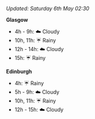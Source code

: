 *Updated: Saturday 6th May 02:30*

**Glasgow**

* 4h - 9h: :cloud: Cloudy
* 10h, 11h: :umbrella: Rainy
* 12h - 14h: :cloud: Cloudy
* 15h: :umbrella: Rainy

**Edinburgh**

* 4h: :umbrella: Rainy
* 5h - 9h: :cloud: Cloudy
* 10h, 11h: :umbrella: Rainy
* 12h - 15h: :cloud: Cloudy
